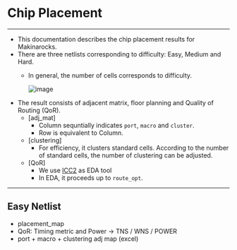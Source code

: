# Chip Placement
---
- This documentation describes the chip placement results for Makinarocks.
- There are three netlists corresponding to difficulty: Easy, Medium and Hard.
    - In general, the number of cells corresponds to difficulty.
    
        ![image](./images/netlist.png)
- The result consists of adjacent matrix, floor planning and Quality of Routing (QoR).
    - [adj_mat]
        - Column sequntially indicates `port`, `macro` and `cluster`.
        - Row is equivalent to Column. 
    - [clustering]
        - For efficiency, it clusters standard cells. According to the number of standard cells, the number of clustering can be adjusted.
    - [QoR]
        - We use [ICC2](https://www.synopsys.com/implementation-and-signoff/physical-implementation/ic-compiler.html) as EDA tool
        - In EDA, it proceeds up to `route_opt`.
---
## Easy Netlist
- placement_map
- QoR: Timing metric and Power -> TNS / WNS / POWER
- port + macro + clustering adj map (excel)
